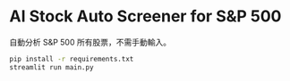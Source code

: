 # AI Stock Auto Screener for S&P 500

自動分析 S&P 500 所有股票，不需手動輸入。

```bash
pip install -r requirements.txt
streamlit run main.py
```